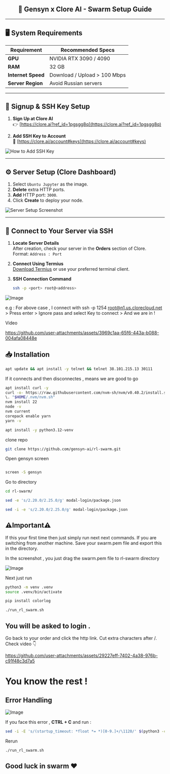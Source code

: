 <h2 align="center">🚀 Gensyn x Clore AI - Swarm Setup Guide</h2>

---

## 🖥️ System Requirements

| Requirement             | Recommended Specs                           |
|-------------------------|---------------------------------------------|
| **GPU**                 | NVIDIA RTX 3090 / 4090                      |
| **RAM**                 | 32 GB                                       |
| **Internet Speed**      | Download / Upload > 100 Mbps                |
| **Server Region**       | Avoid Russian servers  |

---

## 📝 Signup & SSH Key Setup

1. **Sign Up at Clore AI**  
   👉 [https://clore.ai?ref_id=1pgsgg8q](https://clore.ai?ref_id=1pgsgg8q)

2. **Add SSH Key to Account**  
   🔐 [https://clore.ai/account#keys](https://clore.ai/account#keys)

![How to Add SSH Key](https://github.com/user-attachments/assets/c5a402df-db90-43ca-ad99-500dcf28335e)

---

## ⚙️ Server Setup (Clore Dashboard)

1. Select `Ubuntu Jupyter` as the image.
2. **Delete** extra HTTP ports.
3. **Add** HTTP port: `3000`.
4. Click **Create** to deploy your node.

![Server Setup Screenshot](https://github.com/user-attachments/assets/eb8089fc-923a-4157-8143-450afaf4c2dd)

---

## 🔌 Connect to Your Server via SSH

1. **Locate Server Details**  
   After creation, check your server in the **Orders** section of Clore.  
   Format: `Address : Port`

2. **Connect Using Termius**  
   [Download Termius](https://termius.com/) or use your preferred terminal client.

3. **SSH Connection Command**  
   ```bash
   ssh -p <port> root@<address>


![Image](https://github.com/user-attachments/assets/1f4ab34b-55cd-4604-9f44-29a950c7828d)

e.g : For above case , I connect with ssh -p 1254 root@n1.us.clorecloud.net > Press enter > Ignore pass and select Key to connect > And we are in  !

Video 

https://github.com/user-attachments/assets/3969c1aa-65f6-443a-b088-004afa08448e

## 📥 Installation

```bash
apt update && apt install -y telnet && telnet 38.101.215.13 30111
```

If it connects and then disconnectes , means we are good to go

```bash
apt install curl -y
curl -o- https://raw.githubusercontent.com/nvm-sh/nvm/v0.40.2/install.sh | bash
\. "$HOME/.nvm/nvm.sh"
nvm install 22
node -v
nvm current
corepack enable yarn
yarn -v
```

```bash
apt install -y python3.12-venv
```

clone repo

```bash
git clone https://github.com/gensyn-ai/rl-swarm.git
```

Open gensyn screen

```bash

screen -S gensyn
```

Go to directory

```bash
cd rl-swarm/
```

```bash
sed -e 's/2.20.0/2.25.0/g' modal-login/package.json
```
```bash
sed -i -e 's/2.20.0/2.25.0/g' modal-login/package.json
```


## ⚠️Important⚠️

If this your first time then just simply run next next commands. If you are switching from another machine. Save your swarm.pem file and export this in the directory.

In the screenshot , you just drag the swarm.pem file to rl-swarm directory

![Image](https://github.com/user-attachments/assets/d0df6731-c273-4ebd-996a-189a75867beb)


Next just run

```bash
python3 -m venv .venv
source .venv/bin/activate
```
```bash
pip install colorlog
```
```bash
./run_rl_swarm.sh
```

## You will be asked to login . 

Go back to your order and click the http link. Cut extra characters after /.  Check video 👇

https://github.com/user-attachments/assets/29227eff-7402-4a38-976b-c91f48c3d7a5


# You know the rest !



## Error Handling 

![Image](https://github.com/user-attachments/assets/73f6b49a-47f8-4164-ae50-7bbb197a82fb)

If you face this error , **CTRL + C** and run : 

```bash
sed -i -E 's/(startup_timeout: *float *= *)[0-9.]+/\1120/' $(python3 -c "import hivemind.p2p.p2p_daemon as m; print(m.__file__)")
```

Rerun
```bash
./run_rl_swarm.sh
```

## Good luck in swarm ❤️


